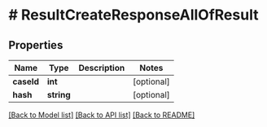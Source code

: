 # # ResultCreateResponseAllOfResult

## Properties

Name | Type | Description | Notes
------------ | ------------- | ------------- | -------------
**caseId** | **int** |  | [optional]
**hash** | **string** |  | [optional]

[[Back to Model list]](../../README.md#models) [[Back to API list]](../../README.md#endpoints) [[Back to README]](../../README.md)
